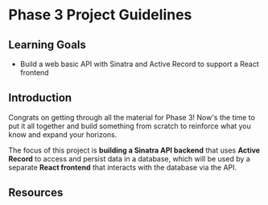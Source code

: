 # Phase 3 Project Guidelines

## Learning Goals

- Build a web basic API with Sinatra and Active Record to support a React
  frontend

## Introduction

Congrats on getting through all the material for Phase 3! Now's the time to put
it all together and build something from scratch to reinforce what you know and
expand your horizons.

The focus of this project is **building a Sinatra API backend** that uses
**Active Record** to access and persist data in a database, which will be used
by a separate **React frontend** that interacts with the database via the API.

## Resources

[Postman Documentration]: https://documenter.getpostman.com/view/21461670/2s93CSoAX5
[Repo]: https://github.com/layersony/Sinatra_crud
[dbdiagram.io]: https://dbdiagram.io/d/631277800911f91ba526cc0a

